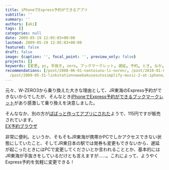```yaml
---
title: iPhoneでExpress予約ができるアプリ
subtitle: ''
summary: ''
authors: [aki]
tags: []
categories: null
date: 2009-05-19 12:05:03+00:00
lastmod: 2009-05-19 12:05:03+00:00
featured: false
draft: false
image: {caption: '', focal_point: '', preview_only: false}
projects: []
keywords: [変更, pc, 手抜き, zero, ブックマークレット, 遅延, 予約, とき, なか, 携帯]
recommendations: [/post/2008-06-01-nantoiunu-li-noren/, /post/2010-01-01-jin-geng-nagara2009nian-dedu-maretaji-shi/,
  /post/2009-05-31-linkstationnowebakusesutosimplify-music-2-at-iphone/]
---
```

元々、W-ZERO3から乗り換えた大きな理由として、JR東海のExpress予約ができないからでしたが、そんなとき[iPhoneでExpress予約ができるブックマークレット](http://niw.at/articles/2009/01/16/express-yoyaku-on-iphone/ja)があり感激して乗り換えを決意しました。

そんななか、別の方が[ぱぱっと作ってアプリにされた](http://d.hatena.ne.jp/tmurakam/20090413/1239605709)ようで、115円ですが販売されています。[  
EX予約ブラウザ](http://iphone.tmurakam.org/expressYoyaku/index-j.html)

非常に便利。というか、そもそもJR東海が携帯かPCでしかアクセスできない状態にしていたこと、そしてJR東日本の駅では発券も変更もできないから、遅延が起こったときにはPCで変更してくださいとか言われることとか、基本的にはJR東海が手抜きをしているだけとも言えますが……。これによって、ようやくExpress予約を気軽に変更できる！


